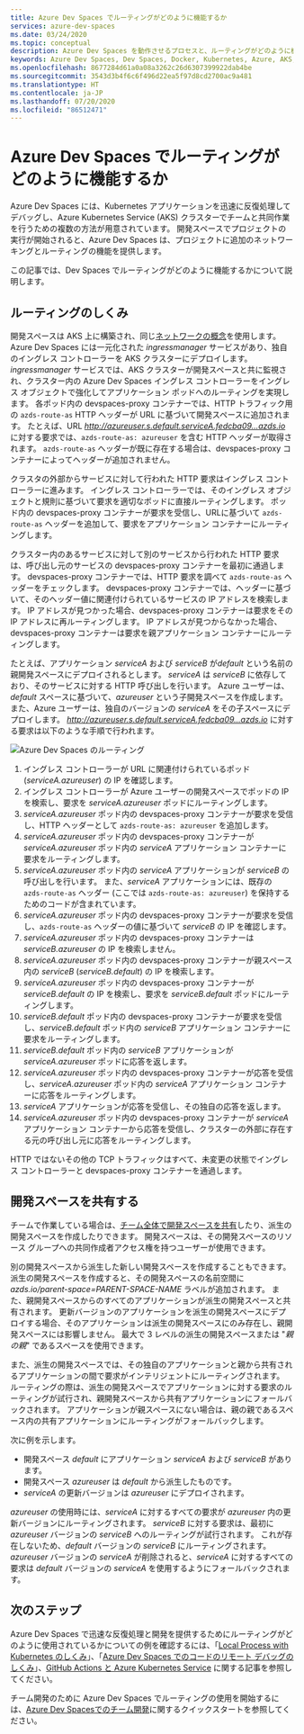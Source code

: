```yaml
---
title: Azure Dev Spaces でルーティングがどのように機能するか
services: azure-dev-spaces
ms.date: 03/24/2020
ms.topic: conceptual
description: Azure Dev Spaces を動作させるプロセスと、ルーティングがどのように機能するかについて説明します
keywords: Azure Dev Spaces, Dev Spaces, Docker, Kubernetes, Azure, AKS, Azure Kubernetes Service, コンテナー
ms.openlocfilehash: 8677284d61a0a08a3262c26d6307399922dab4be
ms.sourcegitcommit: 3543d3b4f6c6f496d22ea5f97d8cd2700ac9a481
ms.translationtype: HT
ms.contentlocale: ja-JP
ms.lasthandoff: 07/20/2020
ms.locfileid: "86512471"
---
```

# <a name="how-routing-works-with-azure-dev-spaces"></a>Azure Dev Spaces でルーティングがどのように機能するか

Azure Dev Spaces には、Kubernetes アプリケーションを迅速に反復処理してデバッグし、Azure Kubernetes Service (AKS) クラスターでチームと共同作業を行うための複数の方法が用意されています。 開発スペースでプロジェクトの実行が開始されると、Azure Dev Spaces は、プロジェクトに追加のネットワーキングとルーティングの機能を提供します。

この記事では、Dev Spaces でルーティングがどのように機能するかについて説明します。

## <a name="how-routing-works"></a>ルーティングのしくみ

開発スペースは AKS 上に構築され、同じ[ネットワークの概念](../aks/concepts-network.md)を使用します。 Azure Dev Spaces には一元化された *ingressmanager* サービスがあり、独自のイングレス コントローラーを AKS クラスターにデプロイします。 *ingressmanager* サービスでは、AKS クラスターが開発スペースと共に監視され、クラスター内の Azure Dev Spaces イングレス コントローラーをイングレス オブジェクトで強化してアプリケーション ポッドへのルーティングを実現します。 各ポッド内の devspaces-proxy コンテナーでは、HTTP トラフィック用の `azds-route-as` HTTP ヘッダーが URL に基づいて開発スペースに追加されます。 たとえば、URL *http://azureuser.s.default.serviceA.fedcba09...azds.io* に対する要求では、`azds-route-as: azureuser` を含む HTTP ヘッダーが取得されます。 `azds-route-as` ヘッダーが既に存在する場合は、devspaces-proxy コンテナーによってヘッダーが追加されません。

クラスタの外部からサービスに対して行われた HTTP 要求はイングレス コントローラーに進みます。 イングレス コントローラーでは、そのイングレス オブジェクトと規則に基づいて要求を適切なポッドに直接ルーティングします。 ポッド内の devspaces-proxy コンテナーが要求を受信し、URLに基づいて `azds-route-as` ヘッダーを追加して、要求をアプリケーション コンテナーにルーティングします。

クラスター内のあるサービスに対して別のサービスから行われた HTTP 要求は、呼び出し元のサービスの devspaces-proxy コンテナーを最初に通過します。 devspaces-proxy コンテナーでは、HTTP 要求を調べて `azds-route-as` ヘッダーをチェックします。 devspaces-proxy コンテナーでは、ヘッダーに基づいて、そのヘッダー値に関連付けられているサービスの IP アドレスを検索します。 IP アドレスが見つかった場合、devspaces-proxy コンテナーは要求をその IP アドレスに再ルーティングします。 IP アドレスが見つからなかった場合、devspaces-proxy コンテナーは要求を親アプリケーション コンテナーにルーティングします。

たとえば、アプリケーション *serviceA* および *serviceB* が*default* という名前の親開発スペースにデプロイされるとします。 *serviceA* は *serviceB* に依存しており、そのサービスに対する HTTP 呼び出しを行います。 Azure ユーザーは、*default* スペースに基づいて、*azureuser* という子開発スペースを作成します。 また、Azure ユーザーは、独自のバージョンの *serviceA* をその子スペースにデプロイします。 *http://azureuser.s.default.serviceA.fedcba09...azds.io* に対する要求は以下のような手順で行われます。

![Azure Dev Spaces のルーティング](media/how-dev-spaces-works/routing.svg)

1. イングレス コントローラーが URL に関連付けられているポッド (*serviceA.azureuser*) の IP を確認します。
1. イングレス コントローラーが Azure ユーザーの開発スペースでポッドの IP を検索し、要求を *serviceA.azureuser* ポッドにルーティングします。
1. *serviceA.azureuser* ポッド内の devspaces-proxy コンテナーが要求を受信し、HTTP ヘッダーとして `azds-route-as: azureuser` を追加します。
1. *serviceA.azureuser* ポッド内の devspaces-proxy コンテナーが *serviceA.azureuser* ポッド内の *serviceA* アプリケーション コンテナーに要求をルーティングします。
1. *serviceA.azureuser* ポッド内の *serviceA* アプリケーションが *serviceB* の呼び出しを行います。 また、*serviceA* アプリケーションには、既存の `azds-route-as` ヘッダー (ここでは `azds-route-as: azureuser`) を保持するためのコードが含まれています。
1. *serviceA.azureuser* ポッド内の devspaces-proxy コンテナーが要求を受信し、`azds-route-as` ヘッダーの値に基づいて *serviceB* の IP を確認します。
1. *serviceA.azureuser* ポッド内の devspaces-proxy コンテナーは *serviceB.azureuser* の IP を検索しません。
1. *serviceA.azureuser* ポッド内の devspaces-proxy コンテナーが親スペース内の *serviceB* (*serviceB.default*) の IP を検索します。
1. *serviceA.azureuser* ポッド内の devspaces-proxy コンテナーが *serviceB.default* の IP を検索し、要求を *serviceB.default* ポッドにルーティングします。
1. *serviceB.default* ポッド内の devspaces-proxy コンテナーが要求を受信し、*serviceB.default* ポッド内の *serviceB* アプリケーション コンテナーに要求をルーティングします。
1. *serviceB.default* ポッド内の *serviceB* アプリケーションが *serviceA.azureuser* ポッドに応答を返します。
1. *serviceA.azureuser* ポッド内の devspaces-proxy コンテナーが応答を受信し、*serviceA.azureuser* ポッド内の *serviceA* アプリケーション コンテナーに応答をルーティングします。
1. *serviceA* アプリケーションが応答を受信し、その独自の応答を返します。
1. *serviceA.azureuser* ポッド内の devspaces-proxy コンテナーが *serviceA* アプリケーション コンテナーから応答を受信し、クラスターの外部に存在する元の呼び出し元に応答をルーティングします。

HTTP ではないその他の TCP トラフィックはすべて、未変更の状態でイングレス コントローラーと devspaces-proxy コンテナーを通過します。

## <a name="sharing-a-dev-space"></a>開発スペースを共有する

チームで作業している場合は、[チーム全体で開発スペースを共有](how-to/share-dev-spaces.md)したり、派生の開発スペースを作成したりできます。 開発スペースは、その開発スペースのリソース グループへの共同作成者アクセス権を持つユーザーが使用できます。

別の開発スペースから派生した新しい開発スペースを作成することもできます。 派生の開発スペースを作成すると、その開発スペースの名前空間に *azds.io/parent-space=PARENT-SPACE-NAME* ラベルが追加されます。 また、親開発スペースからのすべてのアプリケーションが派生の開発スペースと共有されます。 更新バージョンのアプリケーションを派生の開発スペースにデプロイする場合、そのアプリケーションは派生の開発スペースにのみ存在し、親開発スペースには影響しません。 最大で 3 レベルの派生の開発スペースまたは "*親の親*" であるスペースを使用できます。

また、派生の開発スペースでは、その独自のアプリケーションと親から共有されるアプリケーションの間で要求がインテリジェントにルーティングされます。 ルーティングの際は、派生の開発スペースでアプリケーションに対する要求のルーティングが試行され、親開発スペースから共有アプリケーションにフォールバックされます。 アプリケーションが親スペースにない場合は、親の親であるスペース内の共有アプリケーションにルーティングがフォールバックします。

次に例を示します。
* 開発スペース *default* にアプリケーション *serviceA* および *serviceB* があります。
* 開発スペース *azureuser* は *default* から派生したものです。
* *serviceA* の更新バージョンは *azureuser* にデプロイされます。

*azureuser* の使用時には、*serviceA* に対するすべての要求が *azureuser* 内の更新バージョンにルーティングされます。 *serviceB* に対する要求は、最初に *azureuser* バージョンの *serviceB* へのルーティングが試行されます。 これが存在しないため、*default* バージョンの *serviceB* にルーティングされます。 *azureuser* バージョンの *serviceA* が削除されると、*serviceA* に対するすべての要求は *default* バージョンの *serviceA* を使用するようにフォールバックされます。

## <a name="next-steps"></a>次のステップ

Azure Dev Spaces で迅速な反復処理と開発を提供するためにルーティングがどのように使用されているかについての例を確認するには、「[Local Process with Kubernetes のしくみ][how-it-works-local-process-kubernetes]」、「[Azure Dev Spaces でのコードのリモート デバッグのしくみ][how-it-works-remote-debugging]」、[GitHub Actions と Azure Kubernetes Service][pr-flow] に関する記事を参照してください。

チーム開発のために Azure Dev Spaces でルーティングの使用を開始するには、[Azure Dev Spacesでのチーム開発][quickstart-team]に関するクイックスタートを参照してください。

[helm-upgrade]: https://helm.sh/docs/intro/using_helm/#helm-upgrade-and-helm-rollback-upgrading-a-release-and-recovering-on-failure
[how-it-works-local-process-kubernetes]: /visualstudio/containers/overview-local-process-kubernetes
[how-it-works-remote-debugging]: how-dev-spaces-works-remote-debugging.md
[pr-flow]: how-to/github-actions.md
[quickstart-team]: quickstart-team-development.md
[troubleshooting]: troubleshooting.md